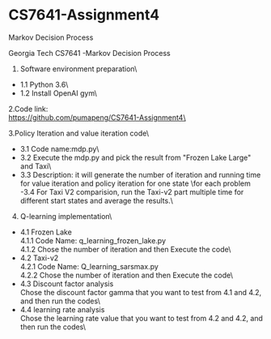 # CS7641-Assignment4
Markov Decision Process

Georgia Tech CS7641 -Markov Decision Process

1. Software environment preparation\
- 1.1 Python 3.6\
- 1.2 Install OpenAI gym\

2.Code link:\
	https://github.com/pumapeng/CS7641-Assignment4\
	
3.Policy Iteration and value iteration code\
- 3.1 Code name:mdp.py\
- 3.2 Execute the mdp.py and pick the result from "Frozen Lake Large" and Taxi\
- 3.3 Description: it will generate the number of iteration and running time for value iteration and policy iteration for one state \for each problem\
-3.4 For Taxi V2 comparision, run the Taxi-v2 part multiple time for different start states and average the results.\

4. Q-learning implementation\
- 4.1 Frozen Lake\
		4.1.1 Code Name: q_learning_frozen_lake.py\
		4.1.2 Chose the number of iteration and then Execute the code\
- 4.2 Taxi-v2\
		4.2.1 Code Name: Q_learning_sarsmax.py\
		4.2.2 Chose the number of iteration and then Execute the code\
- 4.3 Discount factor analysis\
		Chose the discount factor gamma that you want to test from 4.1 and 4.2, and then run the codes\
- 4.4 learning rate analysis\
		Chose the learning rate value that you want to test from 4.2 and 4.2, and then run the codes\
